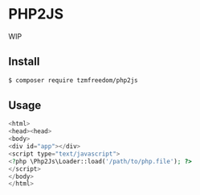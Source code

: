 # PHP2JS

WIP

## Install

```bash
$ composer require tzmfreedom/php2js
```

## Usage

```php
<html>
<head><head>
<body>
<div id="app"></div>
<script type="text/javascript">
<?php \Php2Js\Loader::load('/path/to/php.file'); ?>
</script>
</body>
</html>
```
